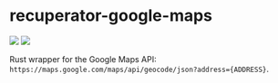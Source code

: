 # recuperator-google-maps

[![](https://api.travis-ci.org/tomorrow-paper/recuperator-google-maps.svg?branch=master)](https://travis-ci.org/tomorrow-paper/recuperator-google-maps)
[![](http://www.wtfpl.net/wp-content/uploads/2012/12/wtfpl-badge-2.png)](http://www.wtfpl.net/)

Rust wrapper for the Google Maps API: `https://maps.google.com/maps/api/geocode/json?address={ADDRESS}`.